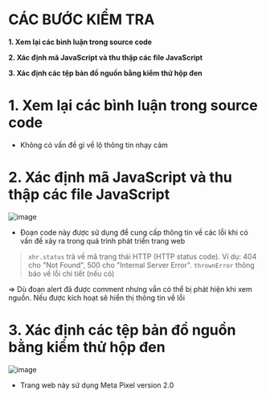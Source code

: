 # CÁC BƯỚC KIỂM TRA #

**1. Xem lại các bình luận trong source code**

**2. Xác định mã JavaScript và thu thập các file JavaScript**

**3. Xác định các tệp bản đồ nguồn bằng kiểm thử hộp đen**

# 1. Xem lại các bình luận trong source code

- Không có vấn đề gì về lộ thông tin nhạy cảm

# 2. Xác định mã JavaScript và thu thập các file JavaScript

![image](https://github.com/user-attachments/assets/f7b3ee49-9fe8-4235-af1c-7ad04e591692)

- Đoạn code này được sử dụng để cung cấp thông tin về các lỗi khi có vấn đề xảy ra trong quá trình phát triển trang web
>`xhr.status` trả về mã trạng thái HTTP (HTTP status code). Ví dụ: 404 cho "Not Found", 500 cho "Internal Server Error".
>`thrownError` thông báo về lỗi chi tiết (nếu có)

=> Dù đoạn alert đã được comment nhưng vẫn có thể bị phát hiện khi xem nguồn. Nếu được kích hoạt sẽ hiển thị thông tin về lỗi

# 3. Xác định các tệp bản đồ nguồn bằng kiểm thử hộp đen

![image](https://github.com/user-attachments/assets/b534c416-3771-4843-a373-1bd0cf1b8258)

- Trang web này sử dụng Meta Pixel version 2.0
